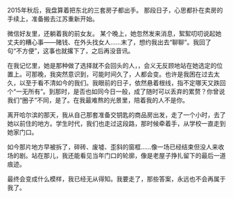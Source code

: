 2015年秋后，我盘算着把东北的三套房子都出手。 那段日子，心思都扑在卖房的手续上，准备搬去江苏重新开始。

微信好友里，还躺着我的前女友。 某个晚上，她忽然发来消息，絮絮叨叨说起她丈夫的糟心事——赌钱、在外头找女人……末了，想约我出去“聊聊”。我回了句“不方便”，这事也就撂下了，之后再没音讯。

在我记忆里，她是那种做了选择就不会回头的人，，会义无反顾地站在她选定的位置上。可那晚，我突然意识到，可能时间久了，人都会变。也许是我困在过去太久，以至于看不清如今的我们。我眼前的日子，依然悬着根线，指不定哪天又跌回个“一无所有”。到那时，是否也如同今日一般，成了随时可以丢弃的累赘？你曾说我们“圈子”不同，是了。在我最难熬的光景里，陪着我的人不是你。

离开哈尔滨的那天，我从自己那套准备交钥匙的商品房出发，走了一个小时，去了她以前住的地方。学生时代，我们也走过这段路，那时候牵着手，从学校一直走到她家门口。

如今那片地方早被拆了，碎砖、废墟、歪斜的窗框……像一场已经结束但没人来收场的剧。站在那儿，我还能看见当年门口的轮廓，像是老屋子挣扎留下的最后一道痕迹。

最终会变成什么模样，我已经无从得知。我要走了，那些答案，永远也不会再属于我了。
